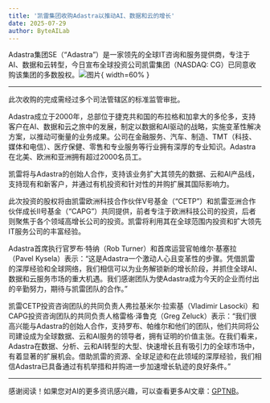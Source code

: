 ```yaml
---
title: '凯雷集团收购Adastra以推动AI、数据和云的增长'
date: 2025-07-29
author: ByteAILab
---
```


Adastra集团SE（“Adastra”）是一家领先的全球IT咨询和服务提供商，专注于AI、数据和云转型，今日宣布全球投资公司凯雷集团（NASDAQ: CG）已同意收购该集团的多数股权。![图片](https://ai-techpark.com/wp-content/uploads/Carlyle-Acquires.jpg){ width=60% }

---
此次收购的完成需经过多个司法管辖区的标准监管审批。

Adastra成立于2000年，总部位于捷克共和国的布拉格和加拿大的多伦多，支持客户在AI、数据和云之旅中的发展，制定以数据和AI驱动的战略，实施变革性解决方案，以推动可衡量的业务成果。公司在金融服务、汽车、制造、TMT（科技、媒体和电信）、医疗保健、零售和专业服务等行业拥有深厚的专业知识。Adastra在北美、欧洲和亚洲拥有超过2000名员工。

凯雷将与Adastra的创始人合作，支持该业务扩大其领先的数据、云和AI产品线，支持现有和新客户，并通过有机投资和针对性的并购扩展其国际影响力。

此次投资的股权将由凯雷欧洲科技合作伙伴V号基金（“CETP”）和凯雷亚洲合作伙伴成长II号基金（“CAPG”）共同提供，前者专注于欧洲科技公司的投资，后者则聚焦于各个领域高增长公司的投资。凯雷将利用其在全球范围内投资和扩大领先IT服务公司的丰富经验。

Adastra首席执行官罗布·特纳（Rob Turner）和首席运营官帕维尔·基塞拉（Pavel Kysela）表示：“这是Adastra一个激动人心且变革性的步骤。凭借凯雷的深厚经验和全球网络，我们相信可以为业务解锁新的增长阶段，并抓住全球AI、数据和云服务市场的重大机遇。我们感谢团队为使Adastra成为今天的企业而付出的辛勤努力，期待与凯雷团队的合作。”

凯雷CETP投资咨询团队的共同负责人弗拉基米尔·拉索基（Vladimir Lasocki）和CAPG投资咨询团队的共同负责人格雷格·泽鲁克（Greg Zeluck）表示：“我们很高兴能与Adastra的创始人合作，支持罗布、帕维尔和他们的团队，他们共同将公司建设成为全球数据、云和AI服务的领导者，拥有证明的价值主张。在我们看来，Adastra在数据、分析、云和AI转型的大型、快速增长且有吸引力的全球市场中，有着显著的扩展机会。借助凯雷的资源、全球足迹和在此领域的深厚经验，我们相信Adastra已具备通过有机举措和并购进一步加速增长轨迹的良好条件。”

---
感谢阅读！如果您对AI的更多资讯感兴趣，可以查看更多AI文章：[GPTNB](https://gptnb.com)。